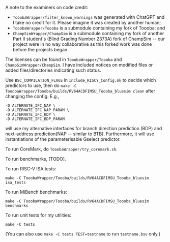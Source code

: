 A note to the examiners on code credit:
- `TooobaWrapper/filter_known_warnings` was generated with ChatGPT and I take no credit for it. Please imagine it was created by another human;
- `TooobaWrapper/Toooba` is a submodule containing my fork of Toooba; and
- `ChampSimWrapper/ChampSim` is a submodule containing my fork of another Part II student's (Blind Grading Number 2373A) fork of ChampSim -- our project were in no way collaborative as this forked work was done before the projects began.

The licenses can be found in `TooobaWrapper/Toooba` and `ChampSimWrapper/ChampSim`. I have included notices on modified files or added files/directories indicating such status.


Use `BSC_COMPILATION_FLAGS` in `Include_RISCY_Config.mk` to decide which predictors to use, then do `make -C TooobaWrapper/Toooba/builds/RV64ACDFIMSU_Toooba_bluesim clean` after changing the config.
E.g.,
```
-D ALTERNATE_IFC_NAP \
-D ALTERNATE_IFC_NAP_PARAM \
-D ALTERNATE_IFC_BDP \
-D ALTERNATE_IFC_BDP_PARAM
```
will use my alternative interfaces for branch direction prediction (BDP) and next-address prediction(NAP -- similar to BTB). Furthermore, it will use instantiations of the parameterisable Gselect predictor.

To run CoreMark, do `TooobaWrapper/try_coremark.sh`.

To run benchmarks, \[TODO\].

To run RISC-V ISA tests:
```
make -C TooobaWrapper/Toooba/builds/RV64ACDFIMSU_Toooba_bluesim isa_tests
```

To run MiBench benchmarks:
```
make -C TooobaWrapper/Toooba/builds/RV64ACDFIMSU_Toooba_bluesim benchmarks
```

To run unit tests for my utilities:
```
make -C tests
```
(You can also use `make -C tests TEST=testname` to run `testname.bsv` only.)

